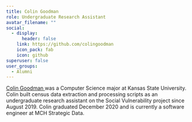 ```yaml
---
title: Colin Goodman
role: Undergraduate Research Assistant
avatar_filename: ""
social:
  - display:
      header: false
    link: https://github.com/colingoodman
    icon_pack: fab
    icon: github
superuser: false
user_groups:
  - Alumni
---
```



[Colin Goodman ](https://github.com/colingoodman)was a Computer Science major at Kansas State University. Colin built census data extraction and processing scripts as an undergraduate research assistant on the Social Vulnerability project since August 2019. Colin graduated December 2020 and is currently a software engineer at MCH Strategic Data.